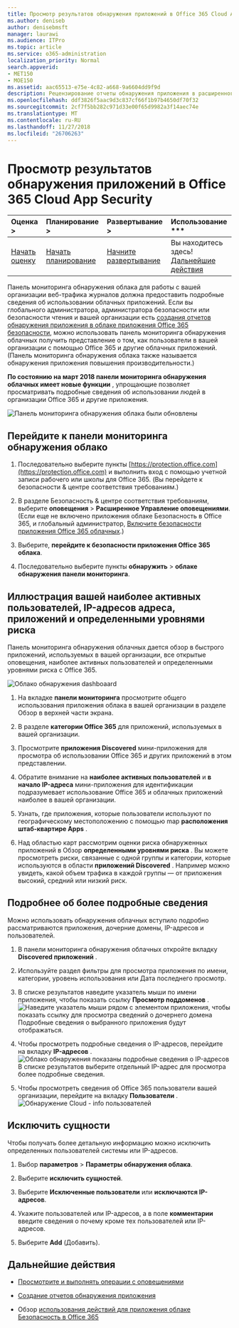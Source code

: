 ```yaml
---
title: Просмотр результатов обнаружения приложений в Office 365 Cloud App Security
ms.author: deniseb
author: denisebmsft
manager: laurawi
ms.audience: ITPro
ms.topic: article
ms.service: o365-administration
localization_priority: Normal
search.appverid:
- MET150
- MOE150
ms.assetid: aac65513-e75e-4c82-a668-9a6604dd9f9d
description: Рецензирование отчеты обнаружения приложения в расширенного управления безопасностью, которые помогут узнать больше об облачных приложений, как использовать сотрудникам вашей организации. После создания отчетов о обнаружения приложения с помощью файлов журнала с помощью брандмауэров и прокси-серверы, просмотрите результаты на панели мониторинга обнаружения приложения.
ms.openlocfilehash: ddf3826f5aac9d3c837cf66f1b97b4650df70f32
ms.sourcegitcommit: 2cf7f5bb282c971d33e00f65d9982a3f14aec74e
ms.translationtype: MT
ms.contentlocale: ru-RU
ms.lasthandoff: 11/27/2018
ms.locfileid: "26706263"
---
```

# <a name="review-app-discovery-findings-in-office-365-cloud-app-security"></a>Просмотр результатов обнаружения приложений в Office 365 Cloud App Security
  
|Оценка **\>**|Планирование **\>**|Развертывание **\>**|Использование ***|
|:-----|:-----|:-----|:-----|
|[Начать оценку](office-365-cas-overview.md) <br/> |[Начать планирование](get-ready-for-office-365-cas.md) <br/> |[Начните развертывание](turn-on-office-365-cas.md) <br/> |Вы находитесь здесь!  <br/> [Дальнейшие действия](#next-steps) <br/> |
   
Панель мониторинга обнаружения облака для работы с вашей организации веб-трафика журналов должна предоставить подробные сведения об использовании облачных приложений. Если вы глобального администратора, администратора безопасности или безопасности чтения и вашей организации есть [создания отчетов обнаружения приложения в облаке приложения Office 365 безопасности](create-app-discovery-reports-in-ocas.md), можно использовать панель мониторинга обнаружения облачных получить представление о том, как пользователи в вашей организации с помощью Office 365 и другие облачных приложений. (Панель мониторинга обнаружения облака также называется обнаружения приложения повышения производительности.)
  
 **По состоянию на март 2018 панели мониторинга обнаружения облачных имеет новые функции** , упрощающие позволяет просматривать подробные сведения об использовании людей в организации Office 365 и другие приложения. 
  
![Панель мониторинга обнаружения облака были обновлены](media/12712681-c0b3-4cb3-b7fd-2cf2ad4e825f.png)
     
## <a name="go-to-the-cloud-discovery-dashboard"></a>Перейдите к панели мониторинга обнаружения облако

1. Последовательно выберите пункты [https://protection.office.com](https://protection.office.com) и выполнить вход с помощью учетной записи рабочего или школы для Office 365. (Вы перейдете к безопасности &amp; центре соответствия требованиям.) 
    
2. В разделе Безопасность &amp; центре соответствия требованиям, выберите **оповещения** \> **Расширенное Управление оповещениями**.<br/>(Если еще не включено приложения облаке Безопасность в Office 365, и глобальный администратор, [Включите безопасности приложения Office 365 облачных](turn-on-office-365-cas.md).)
    
3. Выберите, **перейдите к безопасности приложения Office 365 облака**.
    
4. Последовательно выберите пункты **обнаружить** \> **облаке обнаружения панели мониторинга**.
    
## <a name="see-your-top-users-ip-addresses-apps-and-risk-levels"></a>Иллюстрация вашей наиболее активных пользователей, IP-адресов адреса, приложений и определенными уровнями риска

Панель мониторинга обнаружения облачных дается обзор в быстрого приложений, используемых в вашей организации, все открытые оповещения, наиболее активных пользователей и определенными уровнями риска с Office 365.
  
![Облако обнаружения dashboaard](media/06696946-fbdf-4781-b5b8-2ac074fcb2a1.png)
  
1. На вкладке **панели мониторинга** просмотрите общего использования приложения облака в вашей организации в разделе Обзор в верхней части экрана. 
    
2. В разделе **категории Office 365** для приложений, используемых в вашей организации. 
    
3. Просмотрите **приложения Discovered** мини-приложения для просмотра об использовании Office 365 и других приложений в этом представлении. 
    
4. Обратите внимание на **наиболее активных пользователей** и **в начало IP-адреса** мини-приложения для идентификации подразумевает использование Office 365 и облачных приложений наиболее в вашей организации. 
    
5. Узнать, где приложения, которые пользователи используют по географическому местоположению с помощью map **расположения штаб-квартире Apps** . 
    
6. Над областью карт рассмотрим оценки риска обнаруженных приложений в Обзор **определенными уровнями риска** . Вы можете просмотреть риски, связанные с одной группы и категории, которые используются в области **приложений Discovered** . Например можно увидеть, какой объем трафика в каждой группы — от приложения высокий, средний или низкий риск. 
    
## <a name="dive-deeper-into-the-information"></a>Подробнее об более подробные сведения

Можно использовать обнаружения облачных вступило подробно рассматриваются приложения, дочерние домены, IP-адресов и пользователей.
  
1. В панели мониторинга обнаружения облачных откройте вкладку **Discovered приложений** . 
    
2. Используйте раздел фильтры для просмотра приложения по имени, категории, уровень использования или Дата последнего просмотр.
    
3. В списке результатов наведите указатель мыши по имени приложения, чтобы показать ссылку **Просмотр поддоменов** .<br/> ![Наведите указатель мыши рядом с элементом приложения, чтобы показать ссылку для просмотра сведений о дочернего домена](media/4a212215-8a2c-46fd-9ef9-89e4064658a6.png)<br/>Подробные сведения о выбранного приложения будут отображаться.
    
4. Чтобы просмотреть подробные сведения о IP-адресов, перейдите на вкладку **IP-адресов** .<br/>![Облако обнаружения показаны подробные сведения о IP-адресов](media/0c742bf6-da9e-4d22-8656-a27a5007d5d5.png)<br/>В списке результатов выберите отдельный IP-адрес для просмотра более подробные сведения.
    
5. Чтобы просмотреть сведения об Office 365 пользователи вашей организации, перейдите на вкладку **Пользователи** .<br/>![Обнаружение Cloud - info пользователей](media/2d9c2d85-01e6-4057-8020-d9a68f26bbac.png)
  
## <a name="exclude-entities"></a>Исключить сущности

Чтобы получать более детальную информацию можно исключить определенных пользователей системы или IP-адресов.
  
1. Выбор **параметров** \> **Параметры обнаружения облака**.
    
2. Выберите **исключить сущностей**.
    
3. Выберите **Исключенные пользователи** или **исключаются IP-адресов**.
    
4. Укажите пользователей или IP-адресов, а в поле **комментарии** введите сведения о почему кроме тех пользователей или IP-адресов. 
    
5. Выберите **Add** (Добавить).
    
## <a name="next-steps"></a>Дальнейшие действия

- [Просмотрите и выполнять операции с оповещениями](review-office-365-cas-alerts.md)
    
- [Создание отчетов обнаружения приложения](create-app-discovery-reports-in-ocas.md)
    
- Обзор [использования действий для приложения облаке Безопасность в Office 365](utilization-activities-for-ocas.md)
    

